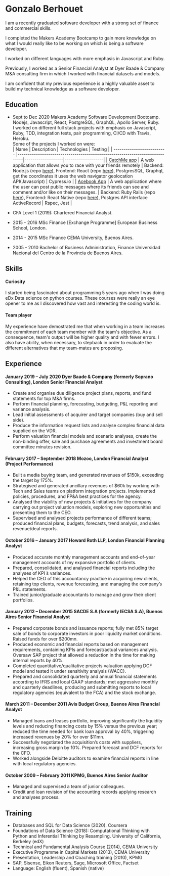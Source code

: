 # Gonzalo Berhouet

I am a recently graduated software developer with a strong set of finance and commercial skills.

I completed the Makers Academy Bootcamp to gain more knowledge on what I would really like to be working on which is being a software developer.

I worked on different languages with more emphasis in Javascript and Ruby.

Previously, I worked as a Senior Financial Analyst at Dyer Baade & Company M&A consulting firm in which I worked with financial datasets and models.

I am confident that my previous experience is a highly valuable asset to build my technical knowledge as a software developer.

## Education

- Sept to Dec 2020 Makers Academy Software Development Bootcamp.<br>
  Nodejs, Javascript, React, PostgreSQL, GraphQL, Apollo Server, Ruby.<br>
  I worked on different full stack projects with emphasis on Javascript, Ruby, TDD, integration tests, pair programming, CI/CD with Travis, Heroku.<br>
  Some of the projects I worked on were:<br>
  | Name | Description | Technologies | Testing |
  | -------------------------- |-----------------------------------------------------------------------------|-------------------|-------------------|
  | [CatchMe app](https://github.com/gonzalober/catchme-web) | A web application that allows you to race with your friends remotely | Backend: Node.js (repo [here](https://github.com/kiriarf/catchme-server)), Frontend: React (repo [here](https://github.com/gonzalober/catchme-web)), PostgresSQL, Graphql, get the coordinates it uses the web navigator geolocation API(Javascript) | Cypress.io |
  | [Acebook App](https://github.com/charlie-galb/acebook-team-lifesavers-frontend) | A web application where the user can post public messages where its friends can see and comment and/or like on their messages. | Backend: Ruby Rails (repo [here](https://github.com/gonzalober/acebook-team-life-savers)), Frontend: React Native (repo [here](https://github.com/charlie-galb/acebook-team-lifesavers-frontend)), Postgres API interface ActiveRecord | Rspec, Jest |

- CFA Level 1 (2019): Chartered Financial Analyst.
- 2015 - 2016 MSc Finance [Exchange Programme] European Business School, London.
- 2014 - 2015 MSc Finance CEMA University, Buenos Aires.
- 2005 - 2010 Bachelor of Business Administration, Finance Universidad Nacional del Centro de la Provincia de Buenos Aires.

## Skills

#### Curiosity

I started being fascinated about programming 5 years ago when I was doing eDx Data science on python courses.
These courses were really an eye opener to me as I discovered how vast and interesting the coding world is.

#### Team player

My experience have demostrated me that when working in a team increases the commitment of each team member with the team's objective. As a consequence, team's output will be higher quality and with fewer errors. I also have ability, when necessary, to stepback in order to evaluate the different alternatives that my team-mates are proposing.

## Experience

#### January 2019 – July 2020 Dyer Baade & Company (formerly Soprano Consulting), London Senior Financial Analyst

- Create and organise due diligence project plans, reports, and fund statements for top M&A firms.
- Perform financial planning, forecasting, budgeting, P&L reporting and variance analysis.
- Lead initial assessments of acquirer and target companies (buy and sell side).
- Produce the information request lists and analyse complex financial data supplied on the VDR.
- Perform valuation financial models and scenario analyses, create the non-binding offer, sale and purchase agreements and investment board committee minutes revision.

#### February 2017 – September 2018 Mozoo, London Financial Analyst (Project Performance)

- Built a media buying team, and generated revenues of $150k, exceeding the target by 175%.
- Strategised and generated ancillary revenues of $60k by working with Tech and Sales teams on platform integration projects. Implemented policies, procedures, and FP&A best practices for the
  agency.
- Analysed the viability of new projects & initiatives for the company carrying out project valuation
  models, exploring new opportunities and presenting them to the CEO.
- Supervised and analysed projects performance of different teams; produced financial plans, budgets,
  forecasts, trend analysis, and sales revenue/deal reports.

#### October 2016 – January 2017 Howard Roth LLP, London Financial Planning Analyst

- Produced accurate monthly management accounts and end-of-year management accounts of my expansive portfolio of clients.
- Prepared, consolidated, and analysed financial reports including the analyses of KPI ́s variances.
- Helped the CEO of this accountancy practice in acquiring new clients, retaining top clients, revenue
  forecasting, and managing the company’s P&L statements.
- Trained junior/graduate accountants to manage and grow their client portfolios.

#### January 2012 – December 2015 SACDE S.A (formerly IECSA S.A), Buenos Aires Senior Financial Analyst

- Prepared corporate bonds and issuance reports; fully met 85% target sale of bonds to corporate investors in poor liquidity market conditions. Raised funds for over $200mn.
- Produced economic and financial reports based on management requirements, containing KPIs and forecast/actual variances analysis. Oversaw SAP project that allowed a reduction in the time for making internal reports by 40%.
- Completed quantitative/qualitative projects valuation applying DCF model and tested it under sensitivity analysis (WACC).
- Prepared and consolidated quarterly and annual financial statements according to IFRS and local GAAP standards; met aggressive monthly and quarterly deadlines, producing and submitting reports to local regulatory agencies (equivalent to the FCA) and the stock exchange.

#### March 2011 – December 2011 Avis Budget Group, Buenos Aires Financial Analyst

- Managed loans and leases portfolio, improving significantly the liquidity levels and reducing financing costs by 15% versus the previous year; reduced the time needed for bank loan approval by 40%, triggering increased revenues by 20% for over $11mn.
- Successfully negotiated the acquisition’s costs with suppliers, increasing gross margin by 10%. Prepared forecast and DCF reports for the CFO.
- Worked alongside Deloitte auditors to examine financial reports in line with local regulatory agencies.

#### October 2009 – February 2011 KPMG, Buenos Aires Senior Auditor

- Managed and supervised a team of junior colleagues.
- Credit and loan revision of the accounting records applying research and analyses process.

## Training

- Databases and SQL for Data Science (2020). Coursera
- Foundations of Data Science (2018): Computational Thinking with Python and Inferential Thinking by Resampling. University of California, Berkeley (edX)
- Technical and Fundamental Analysis Course (2014), CEMA University
- Executive Programme in Capital Markets (2013), CEMA University
- Presentation, Leadership and Coaching training (2010), KPMG
- SAP, Sisense, Eikon Reuters, Sage, Microsoft Office, Factset
- Language: English (fluent), Spanish (native)
